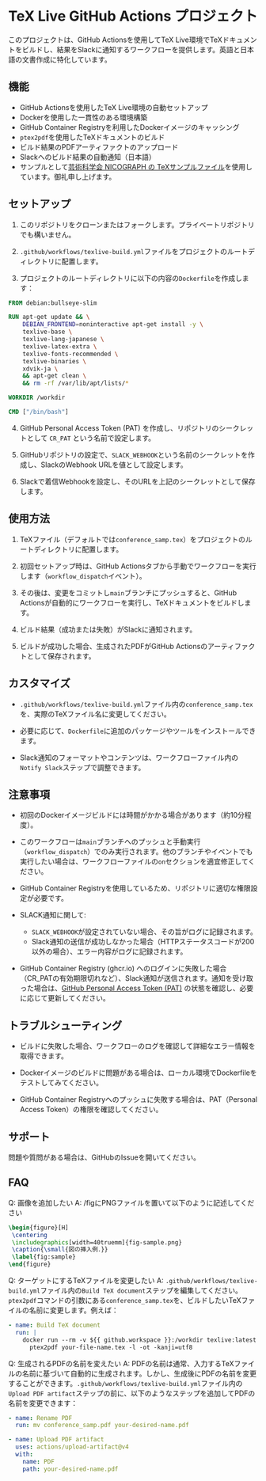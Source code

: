 # TeX Live GitHub Actions プロジェクト

このプロジェクトは、GitHub Actionsを使用してTeX Live環境でTeXドキュメントをビルドし、結果をSlackに通知するワークフローを提供します。英語と日本語の文書作成に特化しています。

## 機能

- GitHub Actionsを使用したTeX Live環境の自動セットアップ
- Dockerを使用した一貫性のある環境構築
- GitHub Container Registryを利用したDockerイメージのキャッシング
- `ptex2pdf`を使用したTeXドキュメントのビルド
- ビルド結果のPDFアーティファクトのアップロード
- Slackへのビルド結果の自動通知（日本語）
- サンプルとして[芸術科学会 NICOGRAPH の TeXサンプルファイル](https://art-science.org/nicograph/#format)を使用しています。御礼申し上げます。

## セットアップ

1. このリポジトリをクローンまたはフォークします。プライベートリポジトリでも構いません。

2. `.github/workflows/texlive-build.yml`ファイルをプロジェクトのルートディレクトリに配置します。

3. プロジェクトのルートディレクトリに以下の内容の`Dockerfile`を作成します：

```dockerfile
FROM debian:bullseye-slim

RUN apt-get update && \
    DEBIAN_FRONTEND=noninteractive apt-get install -y \
    texlive-base \
    texlive-lang-japanese \
    texlive-latex-extra \
    texlive-fonts-recommended \
    texlive-binaries \
    xdvik-ja \
    && apt-get clean \
    && rm -rf /var/lib/apt/lists/*

WORKDIR /workdir

CMD ["/bin/bash"]
```

4. GitHub Personal Access Token (PAT) を作成し、リポジトリのシークレットとして `CR_PAT` という名前で設定します。

5. GitHubリポジトリの設定で、`SLACK_WEBHOOK`という名前のシークレットを作成し、SlackのWebhook URLを値として設定します。

6. Slackで着信Webhookを設定し、そのURLを上記のシークレットとして保存します。

## 使用方法

1. TeXファイル（デフォルトでは`conference_samp.tex`）をプロジェクトのルートディレクトリに配置します。

2. 初回セットアップ時は、GitHub Actionsタブから手動でワークフローを実行します（`workflow_dispatch`イベント）。

3. その後は、変更をコミットし`main`ブランチにプッシュすると、GitHub Actionsが自動的にワークフローを実行し、TeXドキュメントをビルドします。

4. ビルド結果（成功または失敗）がSlackに通知されます。

5. ビルドが成功した場合、生成されたPDFがGitHub Actionsのアーティファクトとして保存されます。

## カスタマイズ

- `.github/workflows/texlive-build.yml`ファイル内の`conference_samp.tex`を、実際のTeXファイル名に変更してください。

- 必要に応じて、`Dockerfile`に追加のパッケージやツールをインストールできます。

- Slack通知のフォーマットやコンテンツは、ワークフローファイル内の`Notify Slack`ステップで調整できます。

## 注意事項

- 初回のDockerイメージビルドには時間がかかる場合があります（約10分程度）。

- このワークフローは`main`ブランチへのプッシュと手動実行（`workflow_dispatch`）でのみ実行されます。他のブランチやイベントでも実行したい場合は、ワークフローファイルの`on`セクションを適宜修正してください。

- GitHub Container Registryを使用しているため、リポジトリに適切な権限設定が必要です。

- SLACK通知に関して:
  - `SLACK_WEBHOOK`が設定されていない場合、その旨がログに記録されます。
  - Slack通知の送信が成功しなかった場合（HTTPステータスコードが200以外の場合）、エラー内容がログに記録されます。

- GitHub Container Registry (ghcr.io) へのログインに失敗した場合（CR_PATの有効期限切れなど）、Slack通知が送信されます。通知を受け取った場合は、[GitHub Personal Access Token (PAT)](https://github.com/settings/tokens) の状態を確認し、必要に応じて更新してください。


## トラブルシューティング

- ビルドに失敗した場合、ワークフローのログを確認して詳細なエラー情報を取得できます。

- Dockerイメージのビルドに問題がある場合は、ローカル環境でDockerfileをテストしてみてください。

- GitHub Container Registryへのプッシュに失敗する場合は、PAT（Personal Access Token）の権限を確認してください。

## サポート

問題や質問がある場合は、GitHubのIssueを開いてください。

## FAQ

Q: 画像を追加したい
A: /figにPNGファイルを置いて以下のように記述してください
```latex
\begin{figure}[H]
 \centering
 \includegraphics[width=40truemm]{fig-sample.png}
 \caption{\small{図の挿入例．}}
 \label{fig:sample}
\end{figure}
```

Q: ターゲットにするTeXファイルを変更したい
A: `.github/workflows/texlive-build.yml`ファイル内の`Build TeX document`ステップを編集してください。`ptex2pdf`コマンドの引数にある`conference_samp.tex`を、ビルドしたいTeXファイルの名前に変更します。例えば：

```yaml
- name: Build TeX document
  run: |
    docker run --rm -v ${{ github.workspace }}:/workdir texlive:latest \
      ptex2pdf your-file-name.tex -l -ot -kanji=utf8
```

Q: 生成されるPDFの名前を変えたい
A: PDFの名前は通常、入力するTeXファイルの名前に基づいて自動的に生成されます。しかし、生成後にPDFの名前を変更することができます。`.github/workflows/texlive-build.yml`ファイル内の`Upload PDF artifact`ステップの前に、以下のようなステップを追加してPDFの名前を変更できます：

```yaml
- name: Rename PDF
  run: mv conference_samp.pdf your-desired-name.pdf

- name: Upload PDF artifact
  uses: actions/upload-artifact@v4
  with:
    name: PDF
    path: your-desired-name.pdf
```
